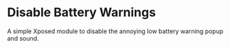 Disable Battery Warnings
========================

A simple Xposed module to disable the annoying low battery warning popup and sound.
